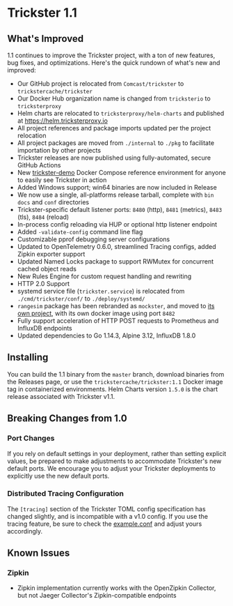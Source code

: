 # Trickster 1.1

## What's Improved

1.1 continues to improve the Trickster project, with a ton of new features, bug fixes, and optimizations. Here's the quick rundown of what's new and improved:

- Our GitHub project is relocated from `Comcast/trickster` to `trickstercache/trickster`
- Our Docker Hub organization name is changed from `tricksterio` to `tricksterproxy`
- Helm charts are relocated to `tricksterproxy/helm-charts` and published at <https://helm.tricksterproxy.io>
- All project references and package imports updated per the project relocation
- All project packages are moved from `./internal` to `./pkg` to facilitate importation by other projects
- Trickster releases are now published using fully-automated, secure GitHub Actions
- New [trickster-demo](../deploy/trickster-demo) Docker Compose reference environment for anyone to easily see Trickster in action
- Added Windows support; win64 binaries are now included in Release
- We now use a single, all-platforms release tarball, complete with `bin` `docs` and `conf` directories
- Trickster-specific default listener ports: `8480` (http), `8481` (metrics), `8483` (tls), `8484` (reload)
- In-process config reloading via HUP or optional http listener endpoint
- Added `-validate-config` command line flag
- Customizable pprof debugging server configurations
- Updated to OpenTelemetry 0.6.0, streamlined Tracing configs, added Zipkin exporter support
- Updated Named Locks package to support RWMutex for concurrent cached object reads
- New Rules Engine for custom request handling and rewriting
- HTTP 2.0 Support
- systemd service file (`trickster.service`) is relocated from `./cmd/trickster/conf/` to `./deploy/systemd/`
- `rangesim` package has been rebranded as `mockster`, and moved to [its own project](https://github.com/trickstercache/mockster), with its own docker image using port `8482`
- Fully support acceleration of HTTP POST requests to Prometheus and InfluxDB endpoints
- Updated dependencies to Go 1.14.3, Alpine 3.12, InfluxDB 1.8.0

## Installing

You can build the 1.1 binary from the `master` branch, download binaries from the Releases page, or use the `trickstercache/trickster:1.1` Docker image tag in containerized environments. Helm Charts version `1.5.0` is the chart release associated with Trickster v1.1.

## Breaking Changes from 1.0

### Port Changes

If you rely on default settings in your deployment, rather than setting explicit values, be prepared to make adjustments to accommodate Trickster's new default ports. We encourage you to adjust your Trickster deployments to explicitly use the new default ports.

### Distributed Tracing Configuration

The `[tracing]` section of the Trickster TOML config specification has changed slightly, and is incompatible with a v1.0 config. If you use the tracing feature, be sure to check the [example.conf](../cmd/trickster/conf/example.conf) and adjust yours accordingly.

## Known Issues

### Zipkin

- Zipkin implementation currently works with the OpenZipkin Collector, but not Jaeger Collector's Zipkin-compatible endpoints
